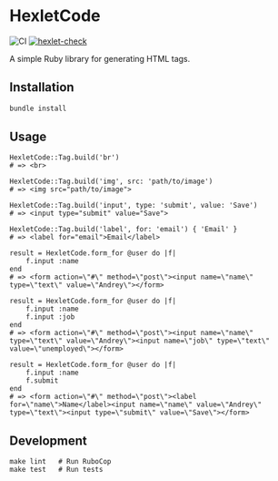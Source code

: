 # HexletCode

![CI](https://github.com/AndPewka/rails-project-63/actions/workflows/ci.yml/badge.svg)
[![hexlet-check](https://github.com/AndPewka/rails-project-63/actions/workflows/hexlet-check.yml/badge.svg)](https://github.com/AndPewka/rails-project-63/actions)

A simple Ruby library for generating HTML tags.

## Installation

```bash
bundle install
```

## Usage

```
HexletCode::Tag.build('br')
# => <br>

HexletCode::Tag.build('img', src: 'path/to/image')
# => <img src="path/to/image">

HexletCode::Tag.build('input', type: 'submit', value: 'Save')
# => <input type="submit" value="Save">

HexletCode::Tag.build('label', for: 'email') { 'Email' }
# => <label for="email">Email</label>

result = HexletCode.form_for @user do |f|
    f.input :name
end
# => <form action=\"#\" method=\"post\"><input name=\"name\" type=\"text\" value=\"Andrey\"></form>

result = HexletCode.form_for @user do |f|
    f.input :name
    f.input :job
end
# => <form action=\"#\" method=\"post\"><input name=\"name\" type=\"text\" value=\"Andrey\"><input name=\"job\" type=\"text\" value=\"unemployed\"></form>

result = HexletCode.form_for @user do |f|
    f.input :name
    f.submit
end
# => <form action=\"#\" method=\"post\"><label for=\"name\">Name</label><input name=\"name\" value=\"Andrey\" type=\"text\"><input type=\"submit\" value=\"Save\"></form>

```

## Development
```
make lint   # Run RuboCop
make test   # Run tests
```